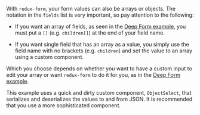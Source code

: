 With `redux-form`, your form values can also be arrays or objects. The notation in the `fields` list is very 
important, so pay attention to the following:

* If you want an array of fields, as seen in the [Deep Form example](#/examples/deep), you must put a `[]` (e.g. 
`children[]`) at the end of your field name. 

* If you want single field that has an array as a value, you simply use the field name with no brackets (e.g. 
`children`) and set the value to an array using a custom component.

Which you choose depends on whether you want to have a custom input to edit your array or want `redux-form` to do it 
for you, as in the [Deep Form example](#/examples/deep).

This example uses a quick and dirty custom component, `ObjectSelect`, that serializes and deserializes the values to 
and from JSON. It is recommended that you use a more sophisticated component.

